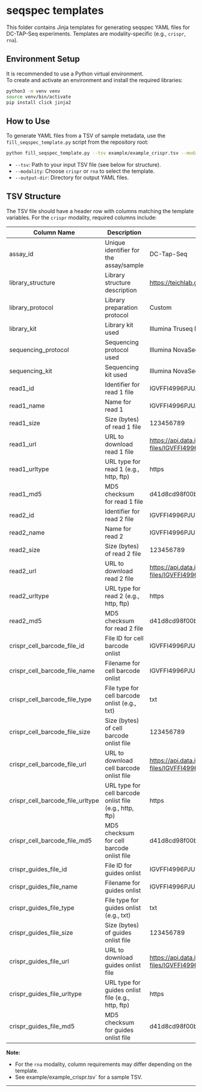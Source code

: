 # seqspec templates

This folder contains Jinja templates for generating seqspec YAML files for DC-TAP-Seq experiments. Templates are modality-specific (e.g., `crispr`, `rna`).

## Environment Setup

It is recommended to use a Python virtual environment.  
To create and activate an environment and install the required libraries:

```bash
python3 -m venv venv
source venv/bin/activate
pip install click jinja2
```

## How to Use

To generate YAML files from a TSV of sample metadata, use the `fill_seqspec_template.py` script from the repository root:

```bash
python fill_seqspec_template.py --tsv example/example_crispr.tsv --modality crispr --output-dir output/
```

- `--tsv`: Path to your input TSV file (see below for structure).
- `--modality`: Choose `crispr` or `rna` to select the template.
- `--output-dir`: Directory for output YAML files.

## TSV Structure

The TSV file should have a header row with columns matching the template variables. For the `crispr` modality, required columns include:

| Column Name                      | Description                                                                 | Example|
|---------------------------------- |-----------------------------------------------------------------------------|-------|
| assay_id                         | Unique identifier for the assay/sample                                      | DC-Tap-Seq |
| library_structure                | Library structure description                                               | https://teichlab.github.io/scg_lib_structs/methods_html/10xChromium3fb.html |
| library_protocol                 | Library preparation protocol                                                | Custom |
| library_kit                      | Library kit used                                                            | Illumina Truseq Dual Index |
| sequencing_protocol              | Sequencing protocol used                                                    | Illumina NovaSeq 6000 (EFO:0008637) |
| sequencing_kit                   | Sequencing kit used                                                         | Illumina NovaSeq 6000 S4 Reagent Kit v1.5 |
| read1_id                         | Identifier for read 1 file                                                  | IGVFFI4996PJUA.fastq.gz |
| read1_name                       | Name for read 1                                                             | IGVFFI4996PJUA |
| read1_size                       | Size (bytes) of read 1 file                                                 | 123456789 |
| read1_url                        | URL to download read 1 file                                                 | https://api.data.igvf.org/sequence-files/IGVFFI4996PJUA/@@download/IGVFFI4996PJUA.fastq.gz |
| read1_urltype                    | URL type for read 1 (e.g., http, ftp)                                       | https |
| read1_md5                        | MD5 checksum for read 1 file                                                | d41d8cd98f00b204e9800998ecf8427e |
| read2_id                         | Identifier for read 2 file                                                  | IGVFFI4996PJUB.fastq.gz |
| read2_name                       | Name for read 2                                                             | IGVFFI4996PJUB |
| read2_size                       | Size (bytes) of read 2 file                                                 | 123456789 |
| read2_url                        | URL to download read 2 file                                                 | https://api.data.igvf.org/sequence-files/IGVFFI4996PJUB/@@download/IGVFFI4996PJUB.fastq.gz |
| read2_urltype                    | URL type for read 2 (e.g., http, ftp)                                       | https |
| read2_md5                        | MD5 checksum for read 2 file                                                | d41d8cd98f00b204e9800998ecf8427e |
| crispr_cell_barcode_file_id      | File ID for cell barcode onlist                                             | IGVFFI4996PJUC.txt |
| crispr_cell_barcode_file_name    | Filename for cell barcode onlist                                            | IGVFFI4996PJUC |
| crispr_cell_barcode_file_type    | File type for cell barcode onlist (e.g., txt)                               | txt |
| crispr_cell_barcode_file_size    | Size (bytes) of cell barcode onlist file                                    | 123456789 |
| crispr_cell_barcode_file_url     | URL to download cell barcode onlist file                                    | https://api.data.igvf.org/sequence-files/IGVFFI4996PJUC/@@download/IGVFFI4996PJUC.txt |
| crispr_cell_barcode_file_urltype | URL type for cell barcode onlist file (e.g., http, ftp)                     | https |
| crispr_cell_barcode_file_md5     | MD5 checksum for cell barcode onlist file                                   | d41d8cd98f00b204e9800998ecf8427e |
| crispr_guides_file_id            | File ID for guides onlist                                                   | IGVFFI4996PJUD.txt |
| crispr_guides_file_name          | Filename for guides onlist                                                  | IGVFFI4996PJUD |
| crispr_guides_file_type          | File type for guides onlist (e.g., txt)                                     | txt |
| crispr_guides_file_size          | Size (bytes) of guides onlist file                                          | 123456789 |
| crispr_guides_file_url           | URL to download guides onlist file                                          | https://api.data.igvf.org/sequence-files/IGVFFI4996PJUD/@@download/IGVFFI4996PJUD.txt |
| crispr_guides_file_urltype       | URL type for guides onlist file (e.g., http, ftp)                           | https |
| crispr_guides_file_md5           | MD5 checksum for guides onlist file                                         | d41d8cd98f00b204e9800998ecf8427e |

**Note:**  
- For the `rna` modality, column requirements may differ depending on the template.
- See example/example_crispr.tsv` for a sample TSV.

---
